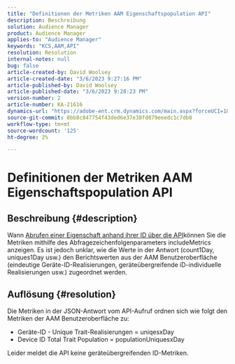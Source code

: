 ```yaml
---
title: "Definitionen der Metriken AAM Eigenschaftspopulation API"
description: Beschreibung
solution: Audience Manager
product: Audience Manager
applies-to: "Audience Manager"
keywords: "KCS,AAM,API"
resolution: Resolution
internal-notes: null
bug: false
article-created-by: David Woolsey
article-created-date: "3/6/2023 9:27:16 PM"
article-published-by: David Woolsey
article-published-date: "3/6/2023 9:28:23 PM"
version-number: 2
article-number: KA-21616
dynamics-url: "https://adobe-ent.crm.dynamics.com/main.aspx?forceUCI=1&pagetype=entityrecord&etn=knowledgearticle&id=d55e91a9-65bc-ed11-83fe-6045bd006e5a"
source-git-commit: 8bb8c847754f43ded6e37e38fd879eeedc1c7db8
workflow-type: tm+mt
source-wordcount: '125'
ht-degree: 2%

---
```


# Definitionen der Metriken AAM Eigenschaftspopulation API

## Beschreibung {#description}

Wann [Abrufen einer Eigenschaft anhand ihrer ID über die API](https://bank.demdex.com/portal/swagger/index.html#/Traits%20API/get_traits__sid_)können Sie die Metriken mithilfe des Abfragezeichenfolgenparameters includeMetrics anzeigen. Es ist jedoch unklar, wie die Werte in der Antwort (count1Day, uniques1Day usw.) den Berichtswerten aus der AAM Benutzeroberfläche (eindeutige Geräte-ID-Realisierungen, geräteübergreifende iD-individuelle Realisierungen usw.) zugeordnet werden. 

## Auflösung {#resolution}


Die Metriken in der JSON-Antwort vom API-Aufruf ordnen sich wie folgt den Metriken der AAM Benutzeroberfläche zu:

- Geräte-ID - Unique Trait-Realisierungen = uniqesxDay
- Device ID Total Trait Population = populationUniquesxDay


Leider meldet die API keine geräteübergreifenden ID-Metriken.
